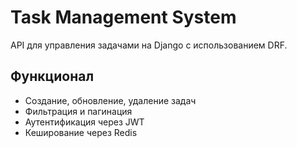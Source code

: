 # Task Management System

API для управления задачами на Django с использованием DRF.

## Функционал
- Создание, обновление, удаление задач
- Фильтрация и пагинация
- Аутентификация через JWT
- Кеширование через Redis



